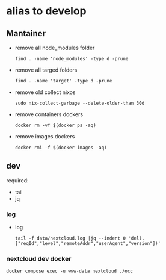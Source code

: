 # alias to develop

## Mantainer

- remove all node_modules folder

  ```find . -name 'node_modules' -type d -prune```

- remove all targed folders

  ```find . -name 'target' -type d -prune```
  
- remove old collect nixos


  ```sudo nix-collect-garbage --delete-older-than 30d```
  
- remove containers dockers

  ```docker rm -vf $(docker ps -aq)```
  
- remove images dockers

  ```docker rmi -f $(docker images -aq)```
  
## dev

required:

  - tail
  - jq


### log 

- log 

  ```tail -f data/nextcloud.log |jq --indent 0 'del(.["reqId","level","remoteAddr","userAgent","version"])'```

### nextcloud dev docker

```docker compose exec -u www-data nextcloud ./occ```

